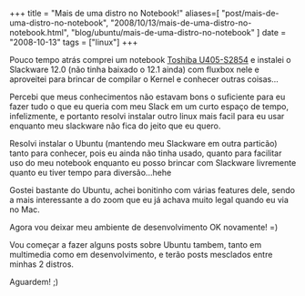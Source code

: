 +++
title = "Mais de uma distro no Notebook!"
aliases=[
  "post/mais-de-uma-distro-no-notebook",
  "2008/10/13/mais-de-uma-distro-no-notebook.html",
  "blog/ubuntu/mais-de-uma-distro-no-notebook"
]
date = "2008-10-13"
tags = ["linux"]
+++

Pouco tempo atrás comprei um notebook
[Toshiba U405-S2854](http://explore.toshiba.com/laptops/satellite/U400/U405-S2854)
e instalei o Slackware 12.0 (não tinha baixado o 12.1 ainda) com
fluxbox nele e aproveitei para brincar de compilar o Kernel e conhecer
outras coisas...

Percebi que meus conhecimentos não estavam bons o suficiente para eu
fazer tudo o que eu queria com meu Slack em um curto espaço de tempo,
infelizmente, e portanto resolvi instalar outro linux mais facil para
eu usar enquanto meu slackware não fica do jeito que eu quero.

Resolvi instalar o Ubuntu (mantendo meu Slackware em outra particão)
tanto para conhecer, pois eu ainda não tinha usado, quanto para
facilitar uso do meu notebook enquanto eu posso brincar com Slackware
livremente quanto eu tiver tempo para diversão...hehe

Gostei bastante do Ubuntu, achei bonitinho com várias features dele,
sendo a mais interessante a do zoom que eu já achava muito legal
quando eu via no Mac.

Agora vou deixar meu ambiente de desenvolvimento OK novamente! =)

Vou começar a fazer alguns posts sobre Ubuntu tambem, tanto em
multimedia como em desenvolvimento, e terão posts mesclados entre
minhas 2 distros.

Aguardem! ;)
